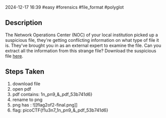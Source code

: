 2024-12-17
16:39
#easy #forensics #file_format #polyglot

## Description
The Network Operations Center (NOC) of your local institution picked up a suspicious file, they're getting conflicting information on what type of file it is. They've brought you in as an external expert to examine the file. Can you extract all the information from this strange file?
Download the suspicious file [here](https://artifacts.picoctf.net/c_titan/7/flag2of2-final.pdf).

## Steps Taken
1. download file
2. open pdf 
3. pdf contains: 1n_pn9_&_pdf_53b741d6}
4. rename to png
5. png has : ![[flag2of2-final.png]] 
6. flag: picoCTF{f1u3n7_1n_pn9_&_pdf_53b741d6}